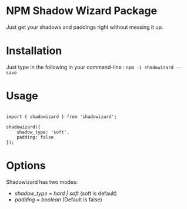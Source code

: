 # NPM Shadow Wizard Package


Just get your shadows and paddings right without messing it up.

# Installation
Just type in the following in your command-line : `npm -i shadowizard --save`

# Usage

```

import { shadowizard } from 'shadowizard';

shadowizard({
    shadow_type: 'soft',
    padding: false
});

```


# Options

Shadowizard has two modes:
+ *shadow_type* = _hard | soft_ (soft is default)
+ *padding* = _boolean_ (Default is false)
